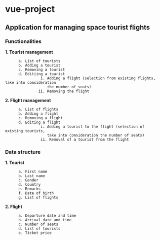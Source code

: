 # vue-project

## Application for managing space tourist flights

### Functionalities

**1. Tourist management**

          a. List of tourists
          b. Adding a tourist
          c. Removing a tourist
          d. Editiing a tourist          
                    i. Adding a flight (selection from existing flights, take into consideration 
                       the number of seats)
                   ii. Removing the flight
                    
**2. Flight management**

          a. List of flights
          b. Adding a flight
          c. Removing a flight
          d. Editing a flight          
                    i. Adding a tourist to the flight (selection of existing tourists, 
                       take into consideration the number of seats)
                    ii. Removal of a tourist from the flight
                    
### Data structure

**1. Tourist**

          a. First name
          b. Last name
          c. Gender
          d. Country
          e. Remarks
          f. Date of birth
          g. List of flights
          
**2. Flight**

          a. Departure date and time
          b. Arrival date and time
          c. Number of seats
          d. List of tourists
          e. Ticket price
  
